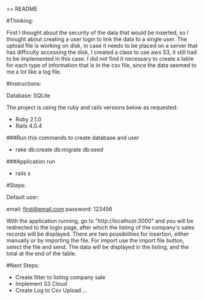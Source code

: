 == README

#Thinking:

First I thought about the security of the data that would be inserted, so I thought about creating a user login to link the data to a single user. The upload file is working on disk, in case it needs to be placed on a server that has difficulty accessing the disk, I created a class to use aws S3, it still had to be implemented in this case. I did not find it necessary to create a table for each type of information that is in the csv file, since the data seemed to me a lot like a log file.

#Instructions:

Database: SQLite

The project is using the ruby and rails versions below as requested:

- Ruby 2.1.0
- Rails 4.0.4

###Run this commands to create database and user

- rake db:create db:migrate db:seed

###Application run

- rails s

#Steps:

Default user:

email: first@email.com
password: 123456

With the application running, go to "http://localhost:3000" and you will be redirected to the login page, after which the listing of the company's sales records will be displayed. There are two possibilities for insertion, either manually or by importing the file. For import use the import file button, select the file and send. The data will be displayed in the listing, and the total at the end of the table.

#Next Steps:

* Create filter to listing company sale
* Implement S3 Cloud
* Create Log to Csv Upload
...
